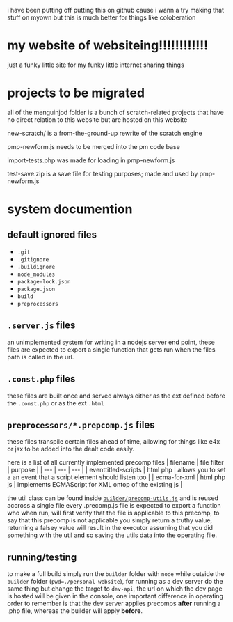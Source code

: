 i have been putting off putting this on github cause i wann a try making that stuff on myown
but this is much better for things like coloberation

# my website of websiteing!!!!!!!!!!!!
just a funky little site for my funky little internet sharing things

# projects to be migrated
all of the menguinjod folder is a bunch of scratch-related projects that have no direct relation to this website but are hosted on this website

new-scratch/ is a from-the-ground-up rewrite of the scratch engine

pmp-newform.js needs to be merged into the pm code base

import-tests.php was made for loading in pmp-newform.js

test-save.zip is a save file for testing purposes; made and used by pmp-newform.js

# system documention
## default ignored files
- `.git`
- `.gitignore`
- `.buildignore`
- `node_modules`
- `package-lock.json`
- `package.json`
- `build`
- `preprocessors`
## `.server.js` files
an unimplemented system for writing in a nodejs server end point, these files are expected to export a single function that gets run when the files path is called in the url.
## `.const.php` files
these files are built once and served always either as the ext defined before the `.const.php` or as the ext `.html`
## `preprocessors/*.prepcomp.js` files
these files transpile certain files ahead of time, allowing for things like e4x or jsx to be added into the dealt code easily.

here is a list of all currently implemented precomp files
| filename | file filter | purpose |
| --- | --- | --- |
| eventtitled-scripts | html php | allows you to set a an event that a script element should listen too |
| ecma-for-xml | html php js | implements ECMAScript for XML ontop of the existing js |

the util class can be found inside [`builder/precomp-utils.js`](https://github.com/redman13/personal-website/main/builder/precomp-utils.js) and is reused accross a single file
every .precomp.js file is expected to export a function who when run, will first verify that the file is applicable to this precomp, to say that this precomp is not applicable you simply return a truthy value, returning a falsey value will result in the executor assuming that you did something with the util and so saving the utils data into the operating file.

## running/testing
to make a full build simply run the `builder` folder with `node` while outside the `builder` folder (`pwd=./personal-website`), for running as a dev server do the same thing but change the target to `dev-api`, the url on which the dev page is hosted will be given in the console, one important difference in operating order to remember is that the dev server applies precomps **after** running a .php file, whereas the builder will apply **before**. 